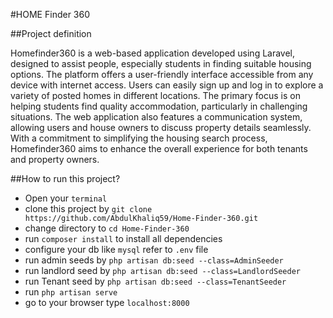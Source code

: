 #HOME Finder 360

##Project definition

Homefinder360 is a web-based application developed using
Laravel, designed to assist
people, especially students in finding suitable housing options. The platform offers a
user-friendly interface accessible from any device with internet access. Users can easily
sign up and log in to explore a variety of posted homes in different locations. The primary
focus is on helping students find quality accommodation, particularly in challenging
situations. The web application also features a communication system, allowing users and
house owners to discuss property details seamlessly. With a commitment to simplifying the
housing search process, Homefinder360 aims to enhance the overall experience for both
tenants and property owners.


##How to run this project?
- Open your `terminal`
- clone this project by `git clone https://github.com/AbdulKhaliq59/Home-Finder-360.git`
- change directory to `cd Home-Finder-360`
- run `composer install` to install all dependencies
- configure your db like `mysql` refer to `.env` file
- run admin  seeds by `php artisan db:seed --class=AdminSeeder`
- run landlord seed by  `php artisan db:seed --class=LandlordSeeder`
- run Tenant seed by `php artisan db:seed --class=TenantSeeder`
- run `php artisan serve`
- go to your browser type `localhost:8000`
